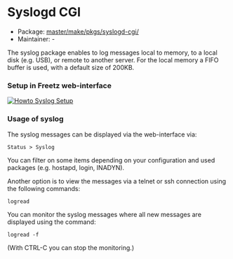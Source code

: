 # Syslogd CGI
 - Package: [master/make/pkgs/syslogd-cgi/](https://github.com/Freetz-NG/freetz-ng/tree/master/make/pkgs/syslogd-cgi/)
 - Maintainer: -

The syslog package enables to log messages local to memory, to a local
disk (e.g. USB), or remote to another server.
For the local memory a FIFO buffer is used, with a default size of
200KB.

### Setup in Freetz web-interface

[![Howto Syslog Setup](../screenshots/239_md.jpg)](../screenshots/239.jpg)

### Usage of syslog

The syslog messages can be displayed via the web-interface via:

```
Status > Syslog
```

You can filter on some items depending on your configuration and used
packages (e.g. hostapd, login, INADYN).

Another option is to view the messages via a telnet or ssh connection
using the following commands:

```
logread
```

You can monitor the syslog messages where all new messages are displayed
using the command:

```
logread -f
```

(With CTRL-C you can stop the monitoring.)
